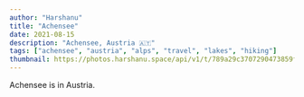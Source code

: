 ```yaml
---
author: "Harshanu"
title: "Achensee"
date: 2021-08-15
description: "Achensee, Austria 🇦🇹"
tags: ["achensee", "austria", "alps", "travel", "lakes", "hiking"]
thumbnail: https://photos.harshanu.space/api/v1/t/789a29c3707290473859fb626e15c142aaa9b8f4/eb67a984/fit_2048
---
```


Achensee is in Austria. 
